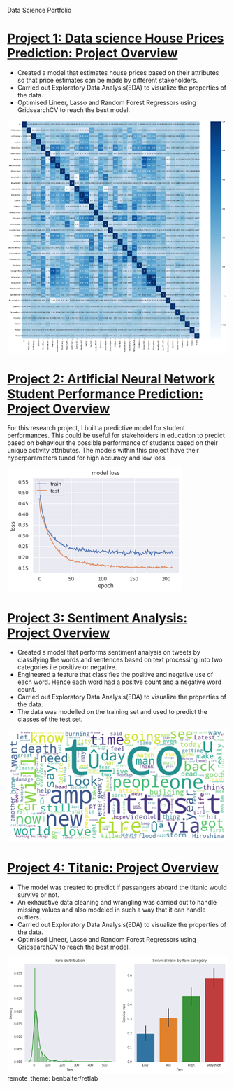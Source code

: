 Data Science Portfolio

# [Project 1: Data science House Prices Prediction: Project Overview](https://github.com/dayogh/Joseph_Portfolio/blob/main/data_science/house_prices.ipynb)
* Created a model that estimates house prices based on their attributes so that price estimates can be made by different stakeholders.
* Carried out Exploratory Data Analysis(EDA) to visualize the properties of the data.
* Optimised Lineer, Lasso and Random Forest Regressors using GridsearchCV to reach the best model.

![](/images/corr_houseprices.png)



# [Project 2: Artificial Neural Network Student Performance Prediction: Project Overview](https://github.com/dayogh/Joseph_Portfolio/blob/main/data_science/Sentiment_Analysis.ipynb)
For this research project, I built a predictive model for student performances. This could be useful for stakeholders in education to predict based on behaviour the possible performance of students based on their unique activity attributes. The models within this project have their hyperparameters tuned for high accuracy and low loss.

![](/images/studenann.png)




# [Project 3: Sentiment Analysis: Project Overview](https://github.com/dayogh/Joseph_Portfolio/data_science/blob/main/Sentiment_Analysis.ipynb)
* Created a model that performs sentiment analysis on tweets by classifying the words and sentences based on text processing into two categories i.e positive or negative.
* Engineered a feature that classifies the positive and negative use of each word. Hence each word had a positve count and a negative word count.
* Carried out Exploratory Data Analysis(EDA) to visualize the properties of the data.
* The data was modelled on the training set  and used to predict the classes of the test set.

![](/images/sentiment.png)



# [Project 4: Titanic: Project Overview](https://github.com/dayogh/Joseph_Portfolio/blob/main/data_science/Titanic.ipynb)
* The model was created to predict if passangers aboard the titanic would survive or not. 
* An exhaustive data cleaning and wrangling was carried out to handle missing values and also modeled in such a way that it can handle outliers.
* Carried out Exploratory Data Analysis(EDA) to visualize the properties of the data.
* Optimised Lineer, Lasso and Random Forest Regressors using GridsearchCV to reach the best model.

![](/images/titanic.png)
remote_theme: benbalter/retlab
